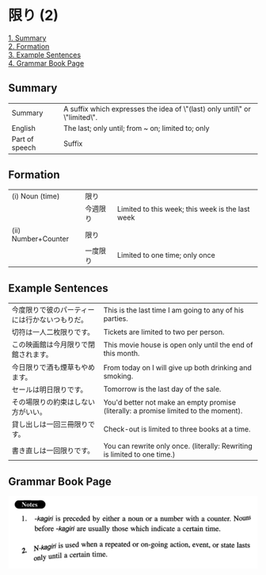 # 限り (2)

[1. Summary](#summary)<br>
[2. Formation](#formation)<br>
[3. Example Sentences](#example-sentences)<br>
[4. Grammar Book Page](#grammar-book-page)<br>


## Summary

<table><tr>   <td>Summary</td>   <td>A suffix which expresses the idea of \"(last) only until\" or \"limited\".</td></tr><tr>   <td>English</td>   <td>The last; only until; from ~ on; limited to; only</td></tr><tr>   <td>Part of speech</td>   <td>Suffix</td></tr></table>

## Formation

<table class="table"> <tbody><tr class="tr head"> <td class="td"><span class="numbers">(i)</span> <span> <span class="bold">Noun (time)</span> </span></td> <td class="td"><span class="concept">限り</span> </td> <td class="td"><span>&nbsp;</span></td> </tr> <tr class="tr"> <td class="td"><span>&nbsp;</span></td> <td class="td"><span>今週<span class="concept">限り</span></span> </td> <td class="td"><span>Limited    to this week; this week is the last week</span></td> </tr> <tr class="tr head"> <td class="td"><span class="numbers">(ii)</span> <span> <span class="bold">Number+Counter</span></span></td> <td class="td"><span class="concept">限り</span> </td> <td class="td"><span>&nbsp;</span></td> </tr> <tr class="tr"> <td class="td"><span>&nbsp;</span></td> <td class="td"><span>一度<span class="concept">限り</span></span> </td> <td class="td"><span>Limited    to one time; only once</span></td> </tr> </tbody></table>

## Example Sentences

<table><tr>   <td>今度限りで彼のパーティーには行かないつもりだ。</td>   <td>This is the last time I am going to any of his parties.</td></tr><tr>   <td>切符は一人二枚限りです。</td>   <td>Tickets are limited to two per person.</td></tr><tr>   <td>この映画館は今月限りで閉館されます。</td>   <td>This movie house is open only until the end of this month.</td></tr><tr>   <td>今日限りで酒も煙草もやめます。</td>   <td>From today on I will give up both drinking and smoking.</td></tr><tr>   <td>セールは明日限りです。</td>   <td>Tomorrow is the last day of the sale.</td></tr><tr>   <td>その場限りの約束はしない方がいい。</td>   <td>You'd better not make an empty promise (literally: a promise limited to the moment).</td></tr><tr>   <td>貸し出しは一回三冊限りです。</td>   <td>Check-out is limited to three books at a time.</td></tr><tr>   <td>書き直しは一回限りです。</td>   <td>You can rewrite only once. (literally: Rewriting is limited to one time.)</td></tr></table>

## Grammar Book Page

![](../img/Intermediate限り2.png)


